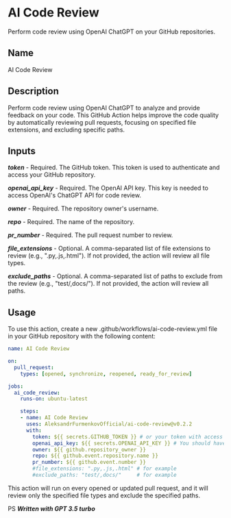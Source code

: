 # AI Code Review

Perform code review using OpenAI ChatGPT on your GitHub repositories.

## Name

AI Code Review

## Description

Perform code review using OpenAI ChatGPT to analyze and provide feedback on your code. This GitHub Action helps improve the code quality by automatically reviewing pull requests, focusing on specified file extensions, and excluding specific paths.

## Inputs

***token*** - Required. The GitHub token. This token is used to authenticate and access your GitHub repository.

***openai_api_key*** - Required. The OpenAI API key. This key is needed to access OpenAI's ChatGPT API for code review.

***owner*** - Required. The repository owner's username.

***repo*** - Required. The name of the repository.

***pr_number*** - Required. The pull request number to review.

***file_extensions*** - Optional. A comma-separated list of file extensions to review (e.g., ".py,.js,.html"). If not provided, the action will review all file types.

***exclude_paths*** - Optional. A comma-separated list of paths to exclude from the review (e.g., "test/,docs/"). If not provided, the action will review all paths.

## Usage

To use this action, create a new .github/workflows/ai-code-review.yml file in your GitHub repository with the following content:

```yaml
name: AI Code Review

on:
  pull_request:
    types: [opened, synchronize, reopened, ready_for_review]

jobs:
  ai_code_review:
    runs-on: ubuntu-latest

    steps:
    - name: AI Code Review
      uses: AleksandrFurmenkovOfficial/ai-code-review@v0.2.2
      with:
        token: ${{ secrets.GITHUB_TOKEN }} # or your token with access to PRs, read for files and write for comments
        openai_api_key: ${{ secrets.OPENAI_API_KEY }} # You should have access to gpt-4-0613
        owner: ${{ github.repository_owner }}
        repo: ${{ github.event.repository.name }}
        pr_number: ${{ github.event.number }}
        #file_extensions: ".py,.js,.html" # for example
        #exclude_paths: "test/,docs/"     # for example
```

This action will run on every opened or updated pull request, and it will review only the specified file types and exclude the specified paths.

PS ***Written with GPT 3.5 turbo***
